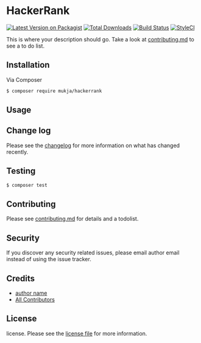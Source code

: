 # HackerRank

[![Latest Version on Packagist][ico-version]][link-packagist]
[![Total Downloads][ico-downloads]][link-downloads]
[![Build Status][ico-travis]][link-travis]
[![StyleCI][ico-styleci]][link-styleci]

This is where your description should go. Take a look at [contributing.md](contributing.md) to see a to do list.

## Installation

Via Composer

``` bash
$ composer require mukja/hackerrank
```

## Usage

## Change log

Please see the [changelog](changelog.md) for more information on what has changed recently.

## Testing

``` bash
$ composer test
```

## Contributing

Please see [contributing.md](contributing.md) for details and a todolist.

## Security

If you discover any security related issues, please email author email instead of using the issue tracker.

## Credits

- [author name][link-author]
- [All Contributors][link-contributors]

## License

license. Please see the [license file](license.md) for more information.

[ico-version]: https://img.shields.io/packagist/v/mukja/hackerrank.svg?style=flat-square
[ico-downloads]: https://img.shields.io/packagist/dt/mukja/hackerrank.svg?style=flat-square
[ico-travis]: https://img.shields.io/travis/mukja/hackerrank/master.svg?style=flat-square
[ico-styleci]: https://styleci.io/repos/12345678/shield

[link-packagist]: https://packagist.org/packages/mukja/hackerrank
[link-downloads]: https://packagist.org/packages/mukja/hackerrank
[link-travis]: https://travis-ci.org/mukja/hackerrank
[link-styleci]: https://styleci.io/repos/12345678
[link-author]: https://github.com/mukja
[link-contributors]: ../../contributors
